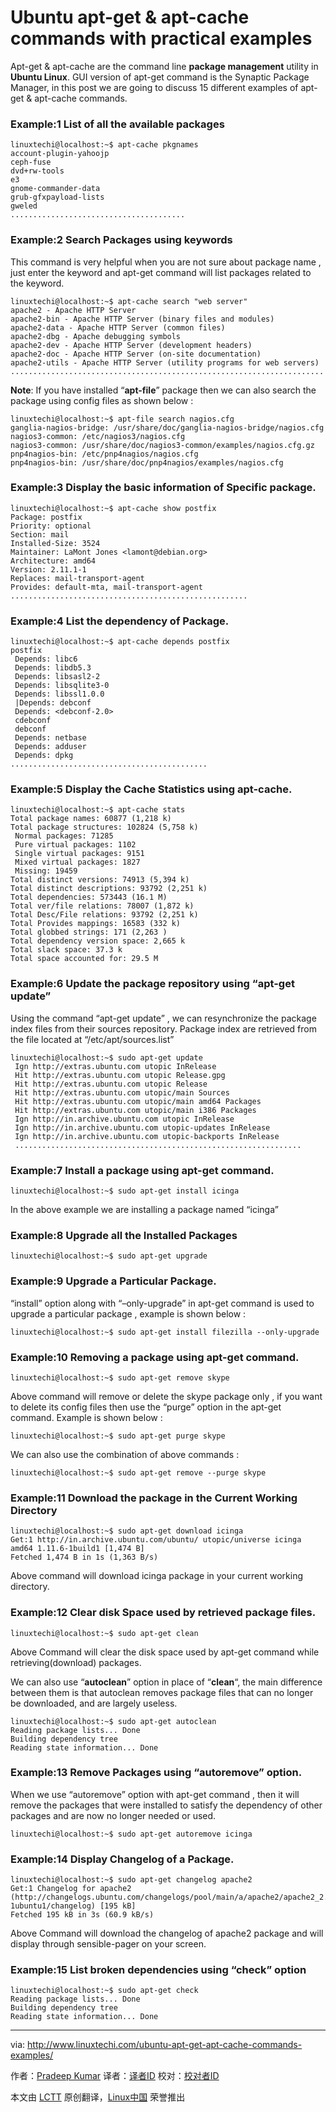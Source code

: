 Ubuntu apt-get & apt-cache commands with practical examples
================================================================================
Apt-get & apt-cache are the command line **package management** utility in **Ubuntu Linux**. GUI version of apt-get command is the Synaptic Package Manager, in this post we are going to discuss 15 different examples of apt-get & apt-cache commands.

### Example:1 List of all the available packages ###

    linuxtechi@localhost:~$ apt-cache pkgnames
    account-plugin-yahoojp
    ceph-fuse
    dvd+rw-tools
    e3
    gnome-commander-data
    grub-gfxpayload-lists
    gweled
    .......................................

### Example:2 Search Packages using keywords ###

This command is very helpful when you are not sure about package name , just enter the keyword and apt-get command will list packages related to the keyword.

    linuxtechi@localhost:~$ apt-cache search "web server"
    apache2 - Apache HTTP Server
    apache2-bin - Apache HTTP Server (binary files and modules)
    apache2-data - Apache HTTP Server (common files)
    apache2-dbg - Apache debugging symbols
    apache2-dev - Apache HTTP Server (development headers)
    apache2-doc - Apache HTTP Server (on-site documentation)
    apache2-utils - Apache HTTP Server (utility programs for web servers)
    ......................................................................

**Note**: If you have installed “**apt-file**” package then we can also search the package using config files as shown below :

    linuxtechi@localhost:~$ apt-file search nagios.cfg
    ganglia-nagios-bridge: /usr/share/doc/ganglia-nagios-bridge/nagios.cfg
    nagios3-common: /etc/nagios3/nagios.cfg
    nagios3-common: /usr/share/doc/nagios3-common/examples/nagios.cfg.gz
    pnp4nagios-bin: /etc/pnp4nagios/nagios.cfg
    pnp4nagios-bin: /usr/share/doc/pnp4nagios/examples/nagios.cfg

### Example:3 Display the basic information of Specific package. ###

    linuxtechi@localhost:~$ apt-cache show postfix
    Package: postfix
    Priority: optional
    Section: mail
    Installed-Size: 3524
    Maintainer: LaMont Jones <lamont@debian.org>
    Architecture: amd64
    Version: 2.11.1-1
    Replaces: mail-transport-agent
    Provides: default-mta, mail-transport-agent
    .....................................................

### Example:4 List the dependency of Package. ###

    linuxtechi@localhost:~$ apt-cache depends postfix
    postfix
     Depends: libc6
     Depends: libdb5.3
     Depends: libsasl2-2
     Depends: libsqlite3-0
     Depends: libssl1.0.0
     |Depends: debconf
     Depends: <debconf-2.0>
     cdebconf
     debconf
     Depends: netbase
     Depends: adduser
     Depends: dpkg
    ............................................

### Example:5 Display the Cache Statistics using apt-cache. ###

    linuxtechi@localhost:~$ apt-cache stats 
    Total package names: 60877 (1,218 k)
    Total package structures: 102824 (5,758 k)
     Normal packages: 71285
     Pure virtual packages: 1102
     Single virtual packages: 9151
     Mixed virtual packages: 1827
     Missing: 19459
    Total distinct versions: 74913 (5,394 k)
    Total distinct descriptions: 93792 (2,251 k)
    Total dependencies: 573443 (16.1 M)
    Total ver/file relations: 78007 (1,872 k)
    Total Desc/File relations: 93792 (2,251 k)
    Total Provides mappings: 16583 (332 k)
    Total globbed strings: 171 (2,263 )
    Total dependency version space: 2,665 k
    Total slack space: 37.3 k
    Total space accounted for: 29.5 M

### Example:6 Update the package repository using “apt-get update” ###

Using the command “apt-get update” , we can resynchronize the package index files from their sources repository. Package index are retrieved from the file located at “/etc/apt/sources.list”

    linuxtechi@localhost:~$ sudo apt-get update
     Ign http://extras.ubuntu.com utopic InRelease
     Hit http://extras.ubuntu.com utopic Release.gpg
     Hit http://extras.ubuntu.com utopic Release
     Hit http://extras.ubuntu.com utopic/main Sources
     Hit http://extras.ubuntu.com utopic/main amd64 Packages
     Hit http://extras.ubuntu.com utopic/main i386 Packages
     Ign http://in.archive.ubuntu.com utopic InRelease
     Ign http://in.archive.ubuntu.com utopic-updates InRelease
     Ign http://in.archive.ubuntu.com utopic-backports InRelease
     ................................................................

### Example:7 Install a package using apt-get command. ###

    linuxtechi@localhost:~$ sudo apt-get install icinga

In the above example we are installing a package named “icinga”

### Example:8 Upgrade all the Installed Packages ###

    linuxtechi@localhost:~$ sudo apt-get upgrade

### Example:9 Upgrade a Particular Package. ###

“install” option along with “–only-upgrade” in apt-get command is used to upgrade a particular package , example is shown below :

    linuxtechi@localhost:~$ sudo apt-get install filezilla --only-upgrade

### Example:10 Removing a package using apt-get command. ###

    linuxtechi@localhost:~$ sudo apt-get remove skype

Above command will remove or delete the skype package only , if you want to delete its config files then use the “purge” option in the apt-get command. Example is shown below :

    linuxtechi@localhost:~$ sudo apt-get purge skype

We can also use the combination of above commands :

    linuxtechi@localhost:~$ sudo apt-get remove --purge skype

### Example:11 Download the package in the Current Working Directory ###

    linuxtechi@localhost:~$ sudo apt-get download icinga
    Get:1 http://in.archive.ubuntu.com/ubuntu/ utopic/universe icinga amd64 1.11.6-1build1 [1,474 B]
    Fetched 1,474 B in 1s (1,363 B/s)

Above command will download icinga package in your current working directory.

### Example:12 Clear disk Space used by retrieved package files. ###

    linuxtechi@localhost:~$ sudo apt-get clean

Above Command will clear the disk space used by apt-get command while retrieving(download) packages.

We can also use “**autoclean**” option in place of “**clean**“, the main difference between them is that autoclean removes package files that can no longer be downloaded, and are largely useless.

    linuxtechi@localhost:~$ sudo apt-get autoclean
    Reading package lists... Done
    Building dependency tree
    Reading state information... Done

### Example:13 Remove Packages using “autoremove” option. ###

When we use “autoremove” option with apt-get command , then it will remove the packages that were installed to satisfy the dependency of other packages and are now no longer needed or used.

    linuxtechi@localhost:~$ sudo apt-get autoremove icinga

### Example:14 Display Changelog of a Package. ###

    linuxtechi@localhost:~$ sudo apt-get changelog apache2
    Get:1 Changelog for apache2 (http://changelogs.ubuntu.com/changelogs/pool/main/a/apache2/apache2_2.4.10-1ubuntu1/changelog) [195 kB]
    Fetched 195 kB in 3s (60.9 kB/s)

Above Command will download the changelog of apache2 package and will display through sensible-pager on your screen.

### Example:15 List broken dependencies using “check” option ###

    linuxtechi@localhost:~$ sudo apt-get check
    Reading package lists... Done
    Building dependency tree
    Reading state information... Done

--------------------------------------------------------------------------------

via: http://www.linuxtechi.com/ubuntu-apt-get-apt-cache-commands-examples/

作者：[Pradeep Kumar][a]
译者：[译者ID](https://github.com/译者ID)
校对：[校对者ID](https://github.com/校对者ID)

本文由 [LCTT](https://github.com/LCTT/TranslateProject) 原创翻译，[Linux中国](http://linux.cn/) 荣誉推出

[a]:http://www.linuxtechi.com/author/pradeep/